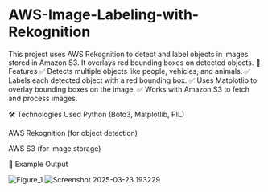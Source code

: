 # AWS-Image-Labeling-with-Rekognition
This project uses AWS Rekognition to detect and label objects in images stored in Amazon S3. It overlays red bounding boxes on detected objects. 🚀 Features
✅ Detects multiple objects like people, vehicles, and animals.
✅ Labels each detected object with a red bounding box.
✅ Uses Matplotlib to overlay bounding boxes on the image.
✅ Works with Amazon S3 to fetch and process images.

🛠 Technologies Used
Python (Boto3, Matplotlib, PIL)

AWS Rekognition (for object detection)

AWS S3 (for image storage)


📸 Example Output

![Figure_1](https://github.com/user-attachments/assets/b9c0e20c-8fa3-4369-b838-839ba730579f)
![Screenshot 2025-03-23 193229](https://github.com/user-attachments/assets/40b5bb9e-2ee0-416e-b815-99fe56d4bd35)
